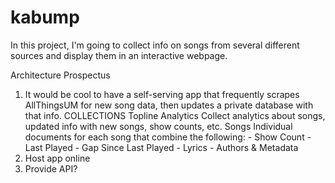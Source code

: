 # kabump

In this project, I'm going to collect info on songs from several different sources and display them in an interactive webpage.


Architecture Prospectus

1. It would be cool to have a self-serving app that frequently scrapes AllThingsUM for new song data, then updates a private database with that info. 
    COLLECTIONS
    Topline Analytics
        Collect analytics about songs, updated info with new songs, show counts, etc.
    Songs
        Individual documents for each song that combine the following: 
            - Show Count
            - Last Played
            - Gap Since Last Played
            - Lyrics
            - Authors & Metadata
2. Host app online
3. Provide API?
    